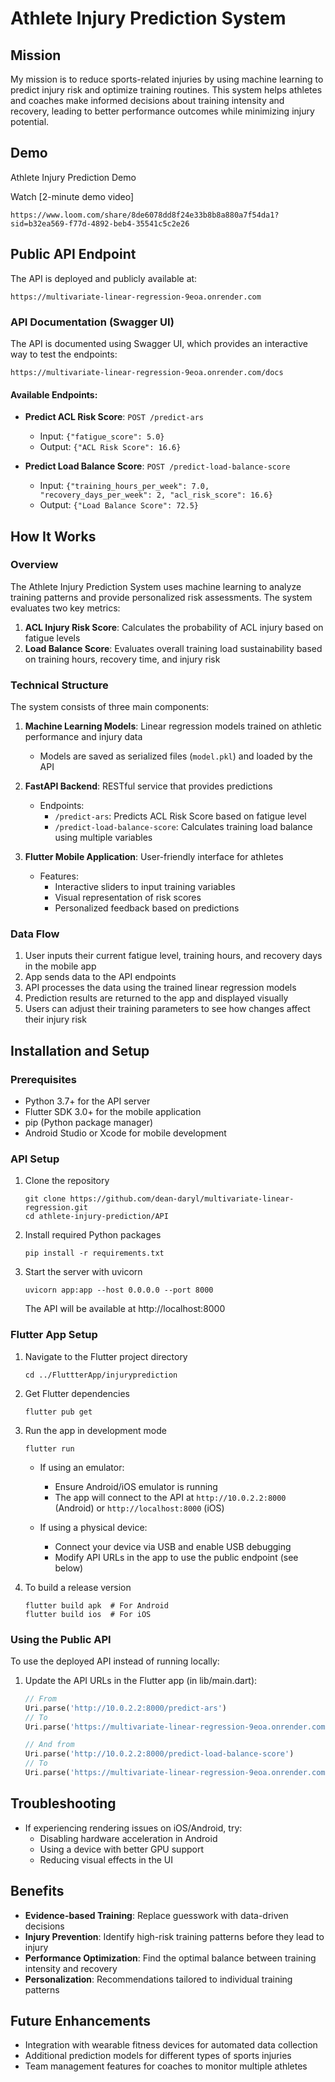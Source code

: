 # Athlete Injury Prediction System

## Mission
My mission is to reduce sports-related injuries by using machine learning to predict injury risk and optimize training routines. This system helps athletes and coaches make informed decisions about training intensity and recovery, leading to better performance outcomes while minimizing injury potential.

## Demo
Athlete Injury Prediction Demo

Watch [2-minute demo video]

```
https://www.loom.com/share/8de6078dd8f24e33b8b8a880a7f54da1?sid=b32ea569-f77d-4892-beb4-35541c5c2e26
```
## Public API Endpoint
The API is deployed and publicly available at:
```
https://multivariate-linear-regression-9eoa.onrender.com
```

### API Documentation (Swagger UI)
The API is documented using Swagger UI, which provides an interactive way to test the endpoints:

```
https://multivariate-linear-regression-9eoa.onrender.com/docs
```

#### Available Endpoints:
- **Predict ACL Risk Score**: `POST /predict-ars`
  - Input: `{"fatigue_score": 5.0}`
  - Output: `{"ACL Risk Score": 16.6}`

- **Predict Load Balance Score**: `POST /predict-load-balance-score`
  - Input: `{"training_hours_per_week": 7.0, "recovery_days_per_week": 2, "acl_risk_score": 16.6}`
  - Output: `{"Load Balance Score": 72.5}`

## How It Works

### Overview
The Athlete Injury Prediction System uses machine learning to analyze training patterns and provide personalized risk assessments. The system evaluates two key metrics:

1. **ACL Injury Risk Score**: Calculates the probability of ACL injury based on fatigue levels
2. **Load Balance Score**: Evaluates overall training load sustainability based on training hours, recovery time, and injury risk

### Technical Structure
The system consists of three main components:

1. **Machine Learning Models**: Linear regression models trained on athletic performance and injury data
   - Models are saved as serialized files (`model.pkl`) and loaded by the API

2. **FastAPI Backend**: RESTful service that provides predictions
   - Endpoints:
     - `/predict-ars`: Predicts ACL Risk Score based on fatigue level
     - `/predict-load-balance-score`: Calculates training load balance using multiple variables

3. **Flutter Mobile Application**: User-friendly interface for athletes
   - Features:
     - Interactive sliders to input training variables
     - Visual representation of risk scores
     - Personalized feedback based on predictions

### Data Flow
1. User inputs their current fatigue level, training hours, and recovery days in the mobile app
2. App sends data to the API endpoints
3. API processes the data using the trained linear regression models
4. Prediction results are returned to the app and displayed visually
5. Users can adjust their training parameters to see how changes affect their injury risk

## Installation and Setup

### Prerequisites
- Python 3.7+ for the API server
- Flutter SDK 3.0+ for the mobile application
- pip (Python package manager)
- Android Studio or Xcode for mobile development

### API Setup
1. Clone the repository
   ```
   git clone https://github.com/dean-daryl/multivariate-linear-regression.git
   cd athlete-injury-prediction/API
   ```

2. Install required Python packages
   ```
   pip install -r requirements.txt
   ```

3. Start the server with uvicorn
   ```
   uvicorn app:app --host 0.0.0.0 --port 8000
   ```
   The API will be available at http://localhost:8000

### Flutter App Setup
1. Navigate to the Flutter project directory
   ```
   cd ../FluttterApp/injuryprediction
   ```

2. Get Flutter dependencies
   ```
   flutter pub get
   ```

3. Run the app in development mode
   ```
   flutter run
   ```
   
   - If using an emulator:
     - Ensure Android/iOS emulator is running
     - The app will connect to the API at `http://10.0.2.2:8000` (Android) or `http://localhost:8000` (iOS)
   
   - If using a physical device:
     - Connect your device via USB and enable USB debugging
     - Modify API URLs in the app to use the public endpoint (see below)

4. To build a release version
   ```
   flutter build apk  # For Android
   flutter build ios  # For iOS
   ```

### Using the Public API
To use the deployed API instead of running locally:
1. Update the API URLs in the Flutter app (in lib/main.dart):
   ```dart
   // From
   Uri.parse('http://10.0.2.2:8000/predict-ars')
   // To
   Uri.parse('https://multivariate-linear-regression-9eoa.onrender.com/predict-ars')
   
   // And from
   Uri.parse('http://10.0.2.2:8000/predict-load-balance-score')
   // To
   Uri.parse('https://multivariate-linear-regression-9eoa.onrender.com/predict-load-balance-score')
   ```

## Troubleshooting
- If experiencing rendering issues on iOS/Android, try:
  - Disabling hardware acceleration in Android
  - Using a device with better GPU support
  - Reducing visual effects in the UI

## Benefits
- **Evidence-based Training**: Replace guesswork with data-driven decisions
- **Injury Prevention**: Identify high-risk training patterns before they lead to injury
- **Performance Optimization**: Find the optimal balance between training intensity and recovery
- **Personalization**: Recommendations tailored to individual training patterns

## Future Enhancements
- Integration with wearable fitness devices for automated data collection
- Additional prediction models for different types of sports injuries
- Team management features for coaches to monitor multiple athletes
